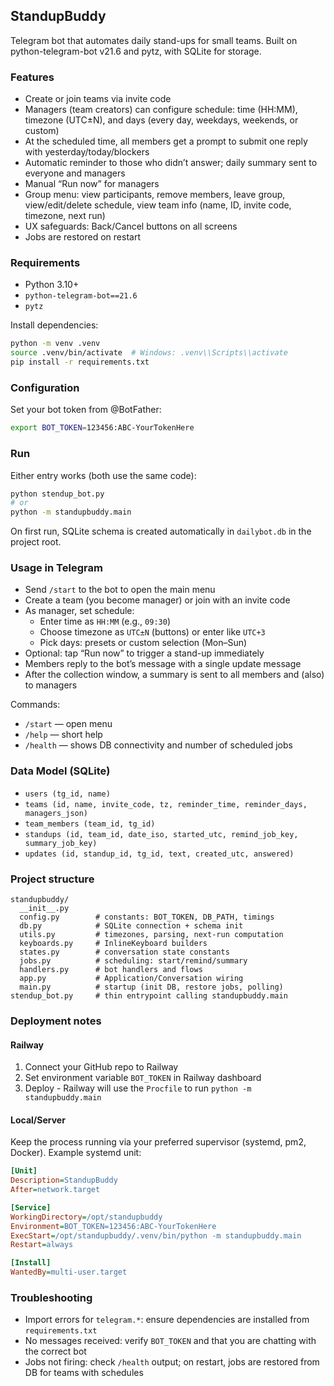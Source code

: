 ## StandupBuddy

Telegram bot that automates daily stand-ups for small teams. Built on python-telegram-bot v21.6 and pytz, with SQLite for storage.

### Features
- Create or join teams via invite code
- Managers (team creators) can configure schedule: time (HH:MM), timezone (UTC±N), and days (every day, weekdays, weekends, or custom)
- At the scheduled time, all members get a prompt to submit one reply with yesterday/today/blockers
- Automatic reminder to those who didn’t answer; daily summary sent to everyone and managers
- Manual “Run now” for managers
- Group menu: view participants, remove members, leave group, view/edit/delete schedule, view team info (name, ID, invite code, timezone, next run)
- UX safeguards: Back/Cancel buttons on all screens
- Jobs are restored on restart

### Requirements
- Python 3.10+
- `python-telegram-bot==21.6`
- `pytz`

Install dependencies:
```bash
python -m venv .venv
source .venv/bin/activate  # Windows: .venv\\Scripts\\activate
pip install -r requirements.txt
```

### Configuration
Set your bot token from @BotFather:
```bash
export BOT_TOKEN=123456:ABC-YourTokenHere
```

### Run
Either entry works (both use the same code):
```bash
python stendup_bot.py
# or
python -m standupbuddy.main
```

On first run, SQLite schema is created automatically in `dailybot.db` in the project root.

### Usage in Telegram
- Send `/start` to the bot to open the main menu
- Create a team (you become manager) or join with an invite code
- As manager, set schedule:
  - Enter time as `HH:MM` (e.g., `09:30`)
  - Choose timezone as `UTC±N` (buttons) or enter like `UTC+3`
  - Pick days: presets or custom selection (Mon–Sun)
- Optional: tap “Run now” to trigger a stand-up immediately
- Members reply to the bot’s message with a single update message
- After the collection window, a summary is sent to all members and (also) to managers

Commands:
- `/start` — open menu
- `/help` — short help
- `/health` — shows DB connectivity and number of scheduled jobs

### Data Model (SQLite)
- `users (tg_id, name)`
- `teams (id, name, invite_code, tz, reminder_time, reminder_days, managers_json)`
- `team_members (team_id, tg_id)`
- `standups (id, team_id, date_iso, started_utc, remind_job_key, summary_job_key)`
- `updates (id, standup_id, tg_id, text, created_utc, answered)`

### Project structure
```
standupbuddy/
  __init__.py
  config.py        # constants: BOT_TOKEN, DB_PATH, timings
  db.py            # SQLite connection + schema init
  utils.py         # timezones, parsing, next-run computation
  keyboards.py     # InlineKeyboard builders
  states.py        # conversation state constants
  jobs.py          # scheduling: start/remind/summary
  handlers.py      # bot handlers and flows
  app.py           # Application/Conversation wiring
  main.py          # startup (init DB, restore jobs, polling)
stendup_bot.py     # thin entrypoint calling standupbuddy.main
```

### Deployment notes

#### Railway
1. Connect your GitHub repo to Railway
2. Set environment variable `BOT_TOKEN` in Railway dashboard
3. Deploy - Railway will use the `Procfile` to run `python -m standupbuddy.main`

#### Local/Server
Keep the process running via your preferred supervisor (systemd, pm2, Docker). Example systemd unit:
```ini
[Unit]
Description=StandupBuddy
After=network.target

[Service]
WorkingDirectory=/opt/standupbuddy
Environment=BOT_TOKEN=123456:ABC-YourTokenHere
ExecStart=/opt/standupbuddy/.venv/bin/python -m standupbuddy.main
Restart=always

[Install]
WantedBy=multi-user.target
```

### Troubleshooting
- Import errors for `telegram.*`: ensure dependencies are installed from `requirements.txt`
- No messages received: verify `BOT_TOKEN` and that you are chatting with the correct bot
- Jobs not firing: check `/health` output; on restart, jobs are restored from DB for teams with schedules

